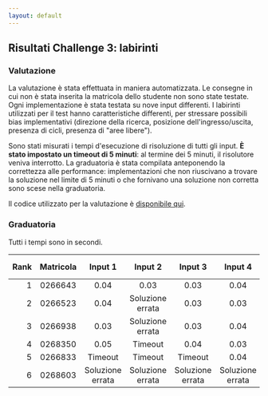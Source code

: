 ```yaml
---
layout: default
---
```


## Risultati Challenge 3: labirinti

### Valutazione

La valutazione è stata effettuata in maniera automatizzata. Le consegne in cui non è stata inserita la matricola dello studente non sono state testate. Ogni implementazione è stata testata su nove input differenti. I labirinti utilizzati per il test hanno caratteristiche differenti, per stressare possibili bias implementativi (direzione della ricerca, posizione dell'ingresso/uscita, presenza di cicli, presenza di "aree libere").

Sono stati misurati i tempi d'esecuzione di risoluzione di tutti gli input. **È stato impostato un timeout di 5 minuti**: al termine dei 5 minuti, il risolutore veniva interrotto. La graduatoria è stata compilata anteponendo la correttezza alle performance: implementazioni che non riuscivano a trovare la soluzione nel limite di 5 minuti o che fornivano una soluzione non corretta sono scese nella graduatoria.

Il codice utilizzato per la valutazione è [disponibile qui](evaluate.zip).

### Graduatoria

Tutti i tempi sono in secondi.

| Rank | Matricola | Input 1 | Input 2 | Input 3 | Input 4 | Input 5 | Input 6 | Input 7 | Input 8 | Input 9 | Punti |
| ---: | :-------: | :-------: | :-------: | :-------: | :-------: | :-------: | :-------: | :-------: | :-----------------: | :---: | ----- |
| 1 | 0266643 | 0.04 | 0.03 | 0.03 | 0.04 | 0.03 | 0.04 | 0.04 | 0.03 | 0.04 | +2 |
| 2 | 0266523 | 0.04 | Soluzione errata | 0.03 | 0.03 | 0.03 | 0.05 | 0.29 | 0.04 | 0.04 |  |
| 3 | 0266938 | 0.03 | Soluzione errata | 0.03 | 0.04 | 0.03 | 0.03 | 0.04 | 0.03 | 0.04 |  |
| 4 | 0268350 | 0.05 | Timeout | 0.04 | 0.03 | Timeout | Timeout | Timeout | Timeout | 0.07 |  |
| 5 | 0266833 | Timeout | Timeout | Timeout | 0.04 | 0.03 | Timeout | Timeout | Timeout | 0.04 |  |
| 6 | 0268603 | Soluzione errata | Soluzione errata | Soluzione errata | Soluzione errata | Soluzione errata | Soluzione errata | Soluzione errata | Soluzione errata | 0.05 |  |

